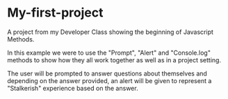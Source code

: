 # My-first-project

A project from my Developer Class showing the beginning of Javascript Methods. 

In this example we were to use the "Prompt", "Alert" and "Console.log" methods to show how they all work together as well as in a project setting. 

The user will be prompted to answer questions about themselves and depending on the answer provided, an alert will be given to represent a "Stalkerish" experience based on the answer. 

